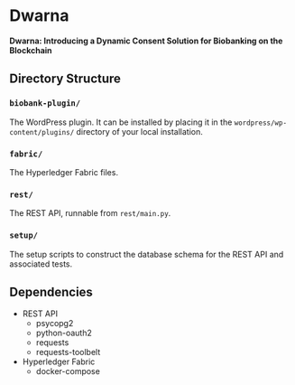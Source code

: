# Dwarna
**Dwarna: Introducing a Dynamic Consent Solution for Biobanking on the Blockchain**

## Directory Structure

### `biobank-plugin/`

The WordPress plugin. It can be installed by placing it in the `wordpress/wp-content/plugins/` directory of your local installation.

### `fabric/`

The Hyperledger Fabric files.

### `rest/`

The REST API, runnable from `rest/main.py`.

### `setup/`

The setup scripts to construct the database schema for the REST API and associated tests.

## Dependencies

- REST API
	- psycopg2
	- python-oauth2
	- requests
	- requests-toolbelt
- Hyperledger Fabric
	- docker-compose
